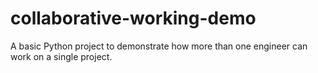 # collaborative-working-demo

A basic Python project to demonstrate how more than one engineer can work on a single project.
